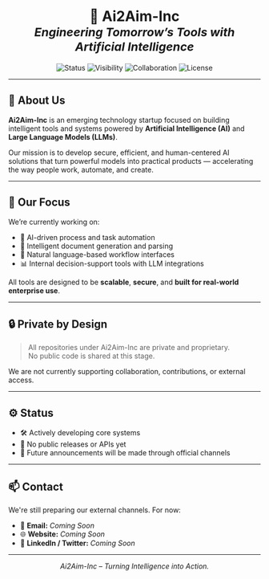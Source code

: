 <h1 align="center">
  🚀 Ai2Aim-Inc  
  <br>
  <sub><em>Engineering Tomorrow’s Tools with Artificial Intelligence</em></sub>
</h1>

<p align="center">
  <img alt="Status" src="https://img.shields.io/badge/status-in%20development-yellow.svg">
  <img alt="Visibility" src="https://img.shields.io/badge/repos-private%20only-blue.svg">
  <img alt="Collaboration" src="https://img.shields.io/badge/collaboration-not%20open-lightgrey.svg">
  <img alt="License" src="https://img.shields.io/badge/license-proprietary-red.svg">
</p>

---

## 🧠 About Us

**Ai2Aim-Inc** is an emerging technology startup focused on building intelligent tools and systems powered by **Artificial Intelligence (AI)** and **Large Language Models (LLMs)**.

Our mission is to develop secure, efficient, and human-centered AI solutions that turn powerful models into practical products — accelerating the way people work, automate, and create.

---

## 🎯 Our Focus

We’re currently working on:

- 🤖 AI-driven process and task automation
- 📄 Intelligent document generation and parsing
- 💬 Natural language-based workflow interfaces
- 📊 Internal decision-support tools with LLM integrations

All tools are designed to be **scalable**, **secure**, and **built for real-world enterprise use**.

---

## 🔒 Private by Design

> All repositories under Ai2Aim-Inc are private and proprietary.  
> No public code is shared at this stage.

We are not currently supporting collaboration, contributions, or external access.

---

## ⚙️ Status

- 🛠️ Actively developing core systems
- 🚫 No public releases or APIs yet
- 📢 Future announcements will be made through official channels

---

## 📫 Contact

We're still preparing our external channels. For now:

- 📧 **Email:** _Coming Soon_  
- 🌐 **Website:** _Coming Soon_  
- 🔗 **LinkedIn / Twitter:** _Coming Soon_

---

<p align="center"><em>Ai2Aim-Inc – Turning Intelligence into Action.</em></p>
